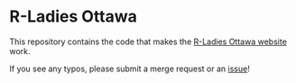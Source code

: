 # R-Ladies Ottawa

This repository contains the code that makes the [R-Ladies Ottawa website](https://rladies-ottawa.github.io/) work.

If you see any typos, please submit a merge request or an [issue](https://github.com/RLadies-Ottawa/RLadies-Ottawa.github.io/issues/new)!